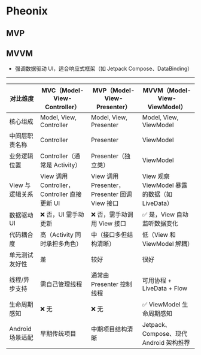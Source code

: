 # Pheonix

## MVP

## MVVM
- 强调数据驱动 UI，适合响应式框架（如 Jetpack Compose、DataBinding）

---

| 对比维度      | MVC（Model-View-Controller）     | MVP（Model-View-Presenter）     | MVVM（Model-View-ViewModel）     |
|-------------------|-------------------------|-------------------------|--------------------------------|
| 核心组成          | Model, View, Controller       | Model, View, Presenter          | Model, View, ViewModel              |
| 中间层职责名称    | Controller        | Presenter                | ViewModel                  |
| 业务逻辑位置      | Controller（通常是 Activity）          | Presenter（独立类）        | ViewModel             |
| View 与逻辑关系   | View 调用 Controller，Controller 直接更新 UI | View 调用 Presenter，Presenter 回调 View 接口 | View 观察 ViewModel 暴露的数据（如 LiveData）     |
| 数据驱动 UI       | ❌ 否，UI 需手动更新       | ❌ 否，需手动调用 View 接口      | ✅ 是，View 自动监听数据变化        |
| 代码耦合度        | 高（Activity 同时承担多角色）        | 中（接口多但结构清晰）        | 低（View 和 ViewModel 解耦）     |
| 单元测试友好性    | 差                   | 较好                          | 很好                            |
| 线程/异步支持     | 需自己管理线程             | 通常由 Presenter 控制线程         | 可用协程 + LiveData + Flow     |
| 生命周期感知      | ❌ 无                 | ❌ 无                    | ✅ ViewModel 生命周期感知         |
| Android 场景适配  | 早期传统项目          | 中期项目结构清晰                 | Jetpack、Compose、现代 Android 架构推荐          |

